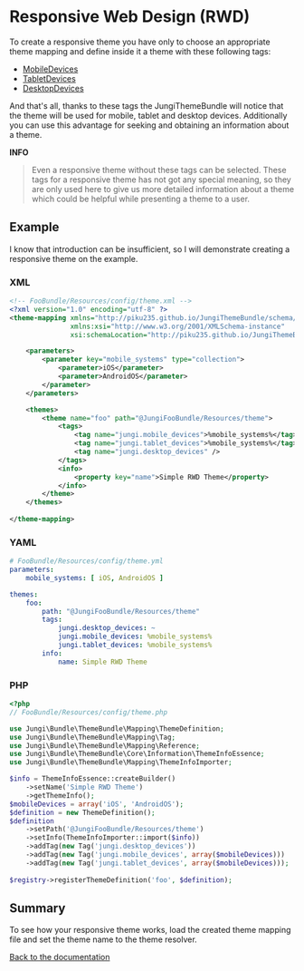 Responsive Web Design (RWD)
===========================

To create a responsive theme you have only to choose an appropriate theme mapping and define inside it a theme with these
following tags:

* [MobileDevices](https://github.com/piku235/JungiThemeBundle/blob/master/Resources/doc/theme-tags.md#mobiledevices)
* [TabletDevices](https://github.com/piku235/JungiThemeBundle/blob/master/Resources/doc/theme-tags.md#tabletdevices)
* [DesktopDevices](https://github.com/piku235/JungiThemeBundle/blob/master/Resources/doc/theme-tags.md#desktopdevices)

And that's all, thanks to these tags the JungiThemeBundle will notice that the theme will be used for mobile, tablet and 
desktop devices. Additionally you can use this advantage for seeking and obtaining an information about a theme.

**INFO**

> Even a responsive theme without these tags can be selected. These tags for a responsive theme has not got any special 
> meaning, so they are only used here to give us more detailed information about a theme which could be helpful while 
> presenting a theme to a user. 

Example
-------

I know that introduction can be insufficient, so I will demonstrate creating a responsive theme on the example.

### XML

```xml
<!-- FooBundle/Resources/config/theme.xml -->
<?xml version="1.0" encoding="utf-8" ?>
<theme-mapping xmlns="http://piku235.github.io/JungiThemeBundle/schema/theme-mapping"
               xmlns:xsi="http://www.w3.org/2001/XMLSchema-instance"
               xsi:schemaLocation="http://piku235.github.io/JungiThemeBundle/schema/theme-mapping https://raw.githubusercontent.com/piku235/JungiThemeBundle/master/Mapping/Loader/schema/theme-1.0.xsd">

    <parameters>
        <parameter key="mobile_systems" type="collection">
            <parameter>iOS</parameter>
            <parameter>AndroidOS</parameter>
        </parameter>
    </parameters>

    <themes>
        <theme name="foo" path="@JungiFooBundle/Resources/theme">
            <tags>
                <tag name="jungi.mobile_devices">%mobile_systems%</tag>
                <tag name="jungi.tablet_devices">%mobile_systems%</tag>
                <tag name="jungi.desktop_devices" />
            </tags>
            <info>
                <property key="name">Simple RWD Theme</property>
            </info>
        </theme>
    </themes>
    
</theme-mapping>

```

### YAML

```yml
# FooBundle/Resources/config/theme.yml
parameters:
    mobile_systems: [ iOS, AndroidOS ]

themes:
    foo:
        path: "@JungiFooBundle/Resources/theme"
        tags:
            jungi.desktop_devices: ~
            jungi.mobile_devices: %mobile_systems%
            jungi.tablet_devices: %mobile_systems%
        info:
            name: Simple RWD Theme

```

### PHP

```php
<?php
// FooBundle/Resources/config/theme.php

use Jungi\Bundle\ThemeBundle\Mapping\ThemeDefinition;
use Jungi\Bundle\ThemeBundle\Mapping\Tag;
use Jungi\Bundle\ThemeBundle\Mapping\Reference;
use Jungi\Bundle\ThemeBundle\Core\Information\ThemeInfoEssence;
use Jungi\Bundle\ThemeBundle\Mapping\ThemeInfoImporter;

$info = ThemeInfoEssence::createBuilder()
    ->setName('Simple RWD Theme')
    ->getThemeInfo();
$mobileDevices = array('iOS', 'AndroidOS');    
$definition = new ThemeDefinition();
$definition
    ->setPath('@JungiFooBundle/Resources/theme')
    ->setInfo(ThemeInfoImporter::import($info))
    ->addTag(new Tag('jungi.desktop_devices'))
    ->addTag(new Tag('jungi.mobile_devices', array($mobileDevices)))
    ->addTag(new Tag('jungi.tablet_devices', array($mobileDevices)));
    
$registry->registerThemeDefinition('foo', $definition);
```

Summary
-------

To see how your responsive theme works, load the created theme mapping file and set the theme name to the theme resolver.

[Back to the documentation](https://github.com/piku235/JungiThemeBundle/blob/master/Resources/doc/index.md)
